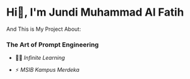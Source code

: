 <h1>Hi👋, I'm Jundi Muhammad Al Fatih</h1>

And This is My Project About:

<h3>The Art of Prompt Engineering</h3>

- 👨‍💻 *Infinite Learning*

- ⚡ *MSIB Kampus Merdeka*
